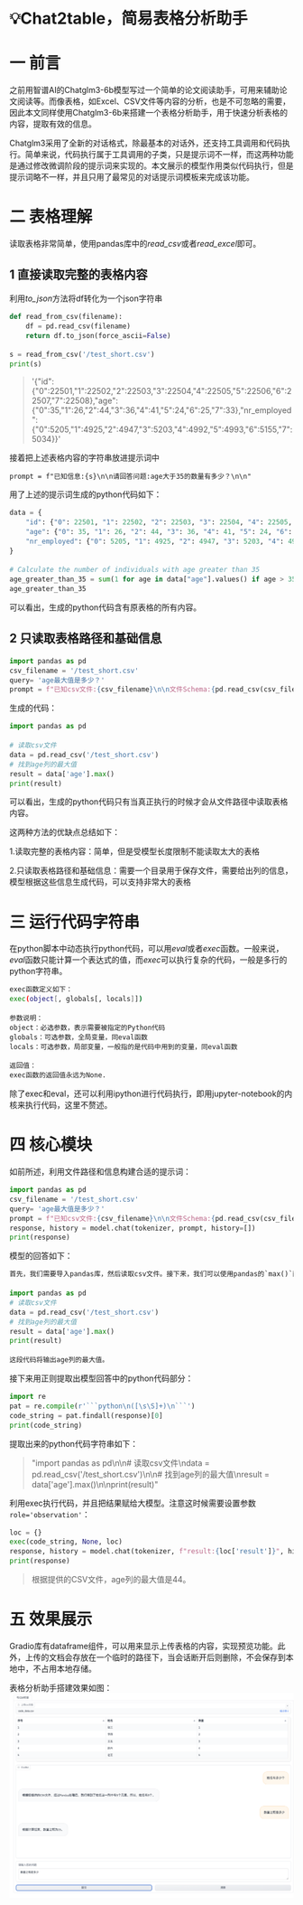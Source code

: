 # 💡Chat2table，简易表格分析助手

# 一 前言
之前用智谱AI的Chatglm3-6b模型写过一个简单的论文阅读助手，可用来辅助论文阅读等。而像表格，如Excel、CSV文件等内容的分析，也是不可忽略的需要，因此本文同样使用Chatglm3-6b来搭建一个表格分析助手，用于快速分析表格的内容，提取有效的信息。

Chatglm3采用了全新的对话格式，除最基本的对话外，还支持工具调用和代码执行。简单来说，代码执行属于工具调用的子类，只是提示词不一样，而这两种功能是通过修改微调阶段的提示词来实现的。本文展示的模型作用类似代码执行，但是提示词略不一样，并且只用了最常见的对话提示词模板来完成该功能。



# 二 表格理解
读取表格非常简单，使用pandas库中的*read_csv*或者*read_excel*即可。


## 1 直接读取完整的表格内容
利用*to_json*方法将df转化为一个json字符串
```python
def read_from_csv(filename):
	df = pd.read_csv(filename)
	return df.to_json(force_ascii=False)

s = read_from_csv('/test_short.csv')
print(s)
```

> '{"id":{"0":22501,"1":22502,"2":22503,"3":22504,"4":22505,"5":22506,"6":22507,"7":22508},"age":{"0":35,"1":26,"2":44,"3":36,"4":41,"5":24,"6":25,"7":33},"nr_employed":{"0":5205,"1":4925,"2":4947,"3":5203,"4":4992,"5":4993,"6":5155,"7":5034}}'


接着把上述表格内容的字符串放进提示词中
```
prompt = f"已知信息:{s}\n\n请回答问题:age大于35的数量有多少？\n\n"
```

用了上述的提示词生成的python代码如下：
```python
data = {
    "id": {"0": 22501, "1": 22502, "2": 22503, "3": 22504, "4": 22505, "5": 22506, "6": 22507, "7": 22508},
    "age": {"0": 35, "1": 26, "2": 44, "3": 36, "4": 41, "5": 24, "6": 25, "7": 33},
    "nr_employed": {"0": 5205, "1": 4925, "2": 4947, "3": 5203, "4": 4992, "5": 4993, "6": 5155, "7": 5034}
}

# Calculate the number of individuals with age greater than 35
age_greater_than_35 = sum(1 for age in data["age"].values() if age > 35)
age_greater_than_35
```

可以看出，生成的python代码含有原表格的所有内容。



## 2 只读取表格路径和基础信息
```python
import pandas as pd
csv_filename = '/test_short.csv'
query= 'age最大值是多少？'
prompt = f"已知csv文件:{csv_filename}\n\n文件Schema:{pd.read_csv(csv_filename).columns}\n\n问题:{query}\n\n请生成Python代码解决这个问题，将结果赋值给变量result\n\ndPython代码:\n\n"
```

生成的代码：
```python
import pandas as pd

# 读取csv文件
data = pd.read_csv('/test_short.csv')
# 找到age列的最大值
result = data['age'].max()
print(result)
```

可以看出，生成的python代码只有当真正执行的时候才会从文件路径中读取表格内容。



这两种方法的优缺点总结如下：

1.读取完整的表格内容：简单，但是受模型长度限制不能读取太大的表格

2.只读取表格路径和基础信息：需要一个目录用于保存文件，需要给出列的信息，模型根据这些信息生成代码，可以支持非常大的表格

# 三 运行代码字符串
在python脚本中动态执行python代码，可以用*eval*或者*exec*函数。一般来说，*eval*函数只能计算一个表达式的值，而*exec*可以执行复杂的代码，一般是多行的python字符串。
```bash
exec函数定义如下：
exec(object[, globals[, locals]])

参数说明：
object：必选参数，表示需要被指定的Python代码
globals：可选参数，全局变量，同eval函数
locals：可选参数，局部变量，一般指的是代码中用到的变量，同eval函数

返回值：
exec函数的返回值永远为None.
```
除了exec和eval，还可以利用ipython进行代码执行，即用jupyter-notebook的内核来执行代码，这里不赘述。

# 四 核心模块
如前所述，利用文件路径和信息构建合适的提示词：
```python
import pandas as pd
csv_filename = '/test_short.csv'
query= 'age最大值是多少？'
prompt = f"已知csv文件:{csv_filename}\n\n文件Schema:{pd.read_csv(csv_filename).columns}\n\n问题:{query}\n\n请生成Python代码解决这个问题，将结果赋值给变量result\n\ndPython代码:\n\n"
response, history = model.chat(tokenizer, prompt, history=[])
print(response)
```
模型的回答如下：
```python
首先，我们需要导入pandas库，然后读取csv文件。接下来，我们可以使用pandas的`max()`函数来找到age列的最大值，并将结果赋值给变量result。以下是完整的代码：

import pandas as pd
# 读取csv文件
data = pd.read_csv('/test_short.csv')
# 找到age列的最大值
result = data['age'].max()
print(result)

这段代码将输出age列的最大值。
```

接下来用正则提取出模型回答中的python代码部分：
```python
import re
pat = re.compile(r'```python\n([\s\S]+)\n```')
code_string = pat.findall(response)[0]
print(code_string)
```

提取出来的python代码字符串如下：

> "import pandas as pd\n\n# 读取csv文件\ndata = pd.read_csv('/test_short.csv')\n\n# 找到age列的最大值\nresult = data['age'].max()\n\nprint(result)"


利用exec执行代码，并且把结果赋给大模型。注意这时候需要设置参数`role='observation'`：

```python
loc = {}
exec(code_string, None, loc)
response, history = model.chat(tokenizer, f"result:{loc['result']}", history=history, role='observation')
print(response)
```
> 根据提供的CSV文件，age列的最大值是44。


# 五 效果展示
Gradio库有dataframe组件，可以用来显示上传表格的内容，实现预览功能。此外，上传的文档会存放在一个临时的路径下，当会话断开后则删除，不会保存到本地中，不占用本地存储。

表格分析助手搭建效果如图：
![image](https://github.com/zishengwu/Table-Analysis-assistant/blob/main/demo.png)



